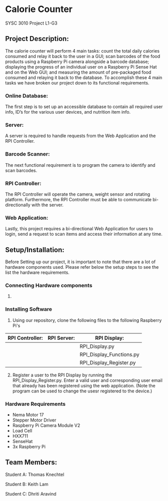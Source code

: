 # Calorie Counter
SYSC 3010 Project
L1-G3

## Project Description:
The calorie counter will perform 4 main tasks: count the total daily calories consumed and relay it back to the user in a GUI; scan barcodes of the food products using a Raspberry Pi camera alongside a barcode database; displaying the progress of an individual user on a Raspberry Pi Sense Hat and on the Web GUI; and measuring the amount of pre-packaged food consumed and relaying it back to the database. To accomplish these 4 main tasks we have broken our project down to its functional requirements. 

### Online Database:
The first step is to set up an accessible database to contain all required user info, ID’s for the various user devices, and nutrition item info. 
### Server:
A server is required to handle requests from the Web Application and the RPI Controller. 
### Barcode Scanner:
The next functional requirement is to program the camera to identify and scan barcodes. 
### RPI Controller:
The RPI Controller will operate the camera, weight sensor and rotating platform. Furthermore, the RPI Controller must be able to communicate bi-directionally with the server.
### Web Application:
Lastly, this project requires a bi-directional Web Application for users to login, send a request to scan items and access their information at any time.

## Setup/Installation:
Before Setting up our project, it is important to note that there are a lot of hardware components used. Please refer below the setup steps to see the list the hardware requirements.

### Connecting Hardware components
1. 

### Installing Software
1. Using our repository, clone the following files to the following Raspberry Pi's

| RPI Controller: | RPI Server: | RPI Display:             |
|-----------------|-------------|--------------------------|
|                 |             | RPI_Display.py           |
|                 |             | RPI_Display_Functions.py |
|                 |             | RPI_Display_Register.py  |

2. Register a user to the RPI Display by running the RPI_Display_Register.py. Enter a valid user and corresponding user email that already has been registered using the web application. (Note the program can be used to change the usesr registered to the device.)

### Hardware Requirements
- Nema Motor 17
- Stepper Motor Driver
- Raspberry Pi Camera Module V2
- Load Cell
- HXX711
- SenseHat
- 3x Raspberry Pi

## Team Members:
Student A: Thomas Knechtel

Student B: Keith Lam

Student C: Dhriti Aravind

